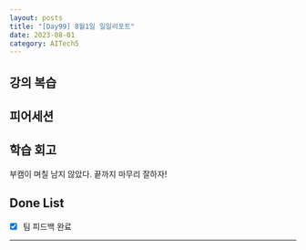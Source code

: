 ```yaml
---
layout: posts
title: "[Day99] 8월1일 일일리포트"
date: 2023-08-01
category: AITech5
---
```


## 강의 복습

## 피어세션

## 학습 회고

부캠이 며칠 남지 않았다. 끝까지 마무리 잘하자!

## Done List

- [x]  팀 피드백 완료
  
---

